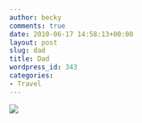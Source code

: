 ```yaml
---
author: becky
comments: true
date: 2010-06-17 14:58:13+00:00
layout: post
slug: dad
title: Dad
wordpress_id: 343
categories:
- Travel
---
```


[![](http://beta.beckyjenson.com/wp-content/uploads/2010/06/blog-May06-0001.jpg)](http://beta.beckyjenson.com/wp-content/uploads/2010/06/blog-May06-0001.jpg)
